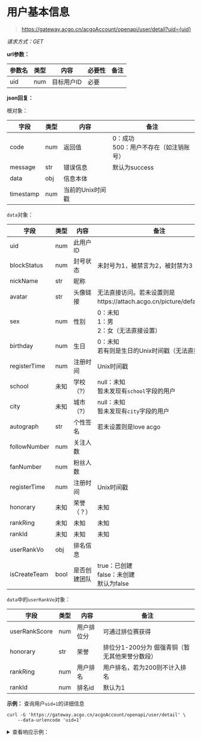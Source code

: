 # 用户基本信息

> <https://gateway.acgo.cn/acgoAccount/openapi/user/detail?uid={uid}>

*请求方式：GET*

**url参数：**

| 参数名 | 类型  | 内容     | 必要性 | 备注 |
|-----|-----|--------|-----|----|
| uid | num | 目标用户ID | 必要  |    |

**json回复：**

根对象：

| 字段        | 类型  | 内容         | 备注                         |
|-----------|-----|------------|----------------------------|
| code      | num | 返回值        | 0：成功<br />500：用户不存在（如注销账号） |
| message   | str | 错误信息       | 默认为success                 |
| data      | obj | 信息本体       |                            |
| timestamp | num | 当前的Unix时间戳 |                            |

`data`对象：

| 字段           | 类型   | 内容     | 备注                                                       |
|--------------|------|--------|----------------------------------------------------------|
| uid          | num  | 此用户ID  |                                                          |
| blockStatus  | num  | 封号状态   | 未封号为1，被禁言为2，被封禁为3                                        |
| nickName     | str  | 昵称     |                                                          |
| avatar       | str  | 头像链接   | 无法直接访问。若未设置则是https://attach.acgo.cn/picture/default.png。 |
| sex          | num  | 性别     | 0：未知<br />1：男<br />2：女（无法直接设置）                           |
| birthday     | num  | 生日     | 0：未知<br />若有则是生日的Unix时间戳（无法直接设置）                         |
| registerTime | num  | 注册时间   | Unix时间戳                                                  |
| school       | 未知   | 学校（?）  | null：未知<br />暂未发现有`school`字段的用户                          |
| city         | 未知   | 城市（?）  | null：未知<br />暂未发现有`city`字段的用户                            |
| autograph    | str  | 个性签名   | 若未设置则是love acgo                                          |
| followNumber | num  | 关注人数   |                                                          |
| fanNumber    | num  | 粉丝人数   |                                                          |
| registerTime | num  | 注册时间   | Unix时间戳                                                  |
| honorary     | 未知   | 荣誉（？）  | 未知                                                       |
| rankRing     | 未知   | 未知     | 未知                                                       |
| rankId       | 未知   | 未知     | 未知                                                       |
| userRankVo   | obj  | 排名信息   |                                                          |
| isCreateTeam | bool | 是否创建团队 | true：已创建<br />false：未创建<br />默认为false                    |


`data`中的`userRankVo`对象：

| 字段            | 类型  | 内容    | 备注                         |
|---------------|-----|-------|----------------------------|
| userRankScore | num | 用户排位分 | 可通过排位赛获得                   |
| honorary      | str | 荣誉    | 排位分1-200分为 倔强青铜（暂无其他荣誉分数段） |
| rankRing      | num | 用户排名  | 用户排名，若为200则不计入排名           |
| rankId        | num | 排名id  | 默认为1                       |


**示例：**
查询用户`uid=1`的详细信息
```shell
curl -G 'https://gateway.acgo.cn/acgoAccount/openapi/user/detail' \
	--data-urlencode 'uid=1'
```

<details>
<summary>查看响应示例：</summary>
  
```json
{
    "code": 200,
    "message": "success",
    "data": {
        "uid": 1,
        "blockStatus": 1,
        "nickName": "130****6960",
        "avatar": "https://attach.acgo.cn/picture/default.png",
        "sex": 0,
        "birthday": 0,
        "registerTime": 1687846398,
        "school": null,
        "city": null,
        "autograph": "love acgo",
        "followNumber": 0,
        "fanNumber": 1,
        "followStatus": 4,
        "userRankScore": 0,
        "honorary": null,
        "rankRing": null,
        "rankId": null,
        "userRankVo": {
            "userRankScore": null,
            "honorary": "倔强青铜",
            "rankRing": null,
            "rankId": 1
        },
        "isCreateTeam": false
    },
    "timestamp": 1706385645
}
```

</details>
